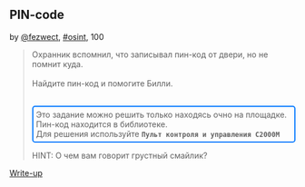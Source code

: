## PIN-code
by [@fezwect](https://t.me/fezwect), [#osint](/README.md#osint), 100

> Охранник вспомнил, что записывал пин-код от двери, но не помнит куда.<br><br>Найдите пин-код и помогите Билли.<br><br><div style="border:2px #0077FF solid; padding:5px; border-radius:5px">Это задание можно решить только находясь очно на площадке.<br>Пин-код находится в библиотеке.<br>Для решения используйте **`Пульт контроля и управления С2000М`**</div>
> 
> HINT: О чем вам говорит грустный смайлик? 


[Write-up](WRITEUP.md)
